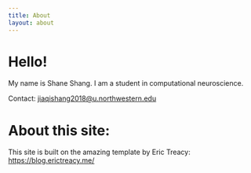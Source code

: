 ```yaml
---
title: About
layout: about
---
```


# Hello!


My name is Shane Shang. I am a student in computational neuroscience.

Contact: jiaqishang2018@u.northwestern.edu




# About this site:
This site is built on the amazing template by Eric Treacy: https://blog.erictreacy.me/
